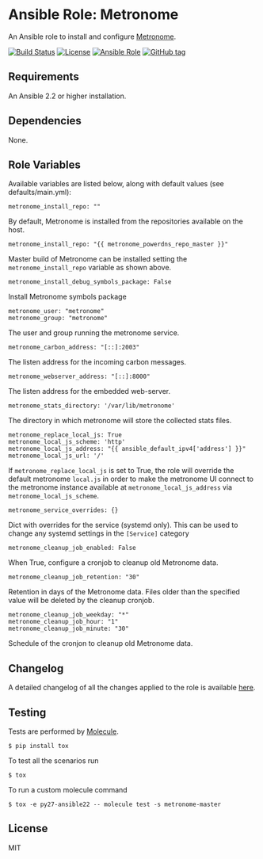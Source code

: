 # Ansible Role: Metronome

An Ansible role to install and configure [Metronome](https://github.com/ahupowerdns/metronome).

[![Build Status](https://travis-ci.org/PowerDNS/metronome-ansible.svg?branch=master)](https://travis-ci.org/PowerDNS/metronome-ansible)
[![License](https://img.shields.io/badge/license-MIT%20License-brightgreen.svg)](https://opensource.org/licenses/MIT)
[![Ansible Role](https://img.shields.io/badge/ansible%20role-PowerDNS.metronome-blue.svg)](https://galaxy.ansible.com/PowerDNS/metronome)
[![GitHub tag](https://img.shields.io/github/tag/PowerDNS/metronome-ansible.svg)](https://github.com/PowerDNS/metronome-ansible/tags)

## Requirements

An Ansible 2.2 or higher installation.

## Dependencies

None.

## Role Variables

Available variables are listed below, along with default values (see defaults/main.yml):

    metronome_install_repo: ""

By default, Metronome is installed from the repositories available on the host.

    metronome_install_repo: "{{ metronome_powerdns_repo_master }}"

Master build of Metronome can be installed setting the `metronome_install_repo` variable as shown above.

    metronome_install_debug_symbols_package: False

Install Metronome symbols package

    metronome_user: "metronome"
    metronome_group: "metronome"

The user and group running the metronome service.

    metronome_carbon_address: "[::]:2003"

The listen address for the incoming carbon messages.

    metronome_webserver_address: "[::]:8000"

The listen address for the embedded web-server.

    metronome_stats_directory: '/var/lib/metronome'

The directory in which metronome will store the collected stats files.

    metronome_replace_local_js: True
    metronome_local_js_scheme: 'http'
    metronome_local_js_address: "{{ ansible_default_ipv4['address'] }}"
    metronome_local_js_url: '/'

If `metronome_replace_local_js` is set to True, the role will override the default metronome `local.js` in order to make
the metronome UI connect to the metronome instance available at `metronome_local_js_address` via `metronome_local_js_scheme`.

    metronome_service_overrides: {}

Dict with overrides for the service (systemd only).
This can be used to change any systemd settings in the `[Service]` category

    metronome_cleanup_job_enabled: False

When True, configure a cronjob to cleanup old Metronome data.

    metronome_cleanup_job_retention: "30"

Retention in days of the Metronome data.
Files older than the specified value will be deleted by the cleanup cronjob.

    metronome_cleanup_job_weekday: "*"
    metronome_cleanup_job_hour: "1"
    metronome_cleanup_job_minute: "30"

Schedule of the cronjon to cleanup old Metronome data.

## Changelog

A detailed changelog of all the changes applied to the role is available [here](./CHANGELOG.md).

## Testing

Tests are performed by [Molecule](http://molecule.readthedocs.org/en/latest/).

    $ pip install tox

To test all the scenarios run

    $ tox

To run a custom molecule command

    $ tox -e py27-ansible22 -- molecule test -s metronome-master

## License

MIT
